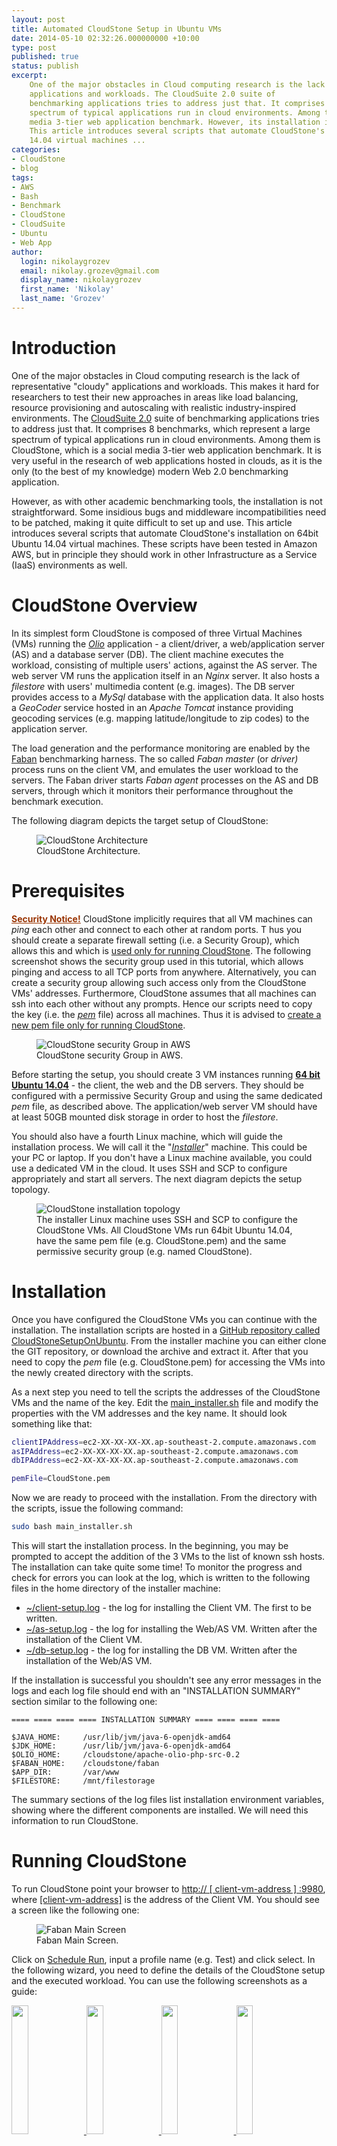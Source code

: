 ```yaml
---
layout: post
title: Automated CloudStone Setup in Ubuntu VMs
date: 2014-05-10 02:32:26.000000000 +10:00
type: post
published: true
status: publish
excerpt: 
    One of the major obstacles in Cloud computing research is the lack of representative "cloudy" 
    applications and workloads. The CloudSuite 2.0 suite of 
    benchmarking applications tries to address just that. It comprises 8 benchmarks, which represent a large 
    spectrum of typical applications run in cloud environments. Among them is CloudStone, which is a social 
    media 3-tier web application benchmark. However, its installation is not straightforward. 
    This article introduces several scripts that automate CloudStone's installation on 64bit Ubuntu 
    14.04 virtual machines ...
categories:
- CloudStone
- blog
tags:
- AWS
- Bash
- Benchmark
- CloudStone
- CloudSuite
- Ubuntu
- Web App
author:
  login: nikolaygrozev
  email: nikolay.grozev@gmail.com
  display_name: nikolaygrozev
  first_name: 'Nikolay'
  last_name: 'Grozev'
---
```


# Introduction

One of the major obstacles in Cloud computing research is the lack of representative "cloudy" 
applications and workloads. This makes it hard for researchers to test their new approaches in areas 
like load balancing, resource provisioning and autoscaling with realistic industry-inspired environments. 
The [CloudSuite 2.0](http://parsa.epfl.ch/cloudsuite/cloudsuite.html "CloudStone 2.0") suite of 
benchmarking applications tries to address just that. It comprises 8 benchmarks, which represent a large 
spectrum of typical applications run in cloud environments. Among them is CloudStone, which is a social 
media 3-tier web application benchmark. It is very useful in the research of web applications hosted in clouds,
 as it is the only (to the best of my knowledge) modern Web 2.0 benchmarking application.

However, as with other academic benchmarking tools, the installation is not straightforward. 
Some insidious bugs and middleware incompatibilities need to be patched, making it quite difficult to set 
up and use. This article introduces several scripts that automate CloudStone's installation on 64bit Ubuntu 
14.04 virtual machines. These scripts have been tested in Amazon AWS, but in principle they should work in 
other Infrastructure as a Service (IaaS) environments as well.

# CloudStone Overview

In its simplest form CloudStone is composed of three Virtual Machines (VMs) running 
the _<u>Olio</u>_ application - a client/driver, a web/application server (AS) and a database server (DB). 
The client machine executes the workload, consisting of multiple users' actions, against the AS server. 
The web server VM runs the application itself in an _Nginx_ server. It also hosts a _filestore_ with users' 
multimedia content (e.g. images). The DB server provides access to a _MySql_ database with the application data. 
It also hosts a _GeoCoder_ service hosted in an _Apache Tomcat_ instance providing geocoding services 
(e.g. mapping latitude/longitude to zip codes) to the application server.

The load generation and the performance monitoring are enabled by the [Faban](https://github.com/akara/faban) 
benchmarking harness. The so called _Faban master_ (or _driver)_ process runs on the client VM, and emulates 
the user workload to the servers. The Faban driver starts _Faban agent_ processes on the AS and DB servers, 
through which it monitors their performance throughout the benchmark execution.

The following diagram depicts the target setup of CloudStone:

<figure>
  <img src="/assets/images/Automated CloudStone Setup in Ubuntu VMs/cloudstoneoverview.png" alt="CloudStone Architecture" >
  <figcaption>CloudStone Architecture.</figcaption>
</figure>

# Prerequisites

<u><span style="color:#993300;text-decoration:underline;">**Security Notice!**</span></u> CloudStone implicitly 
requires that all VM machines can _ping_ each other and connect to each other at random ports. T
hus you should create a separate firewall setting (i.e. a Security Group), which allows this and which is 
<u>used only for running CloudStone</u>. The following screenshot shows the security group used in this tutorial, 
which allows pinging and access to all TCP ports from anywhere. Alternatively, you can create a security group allowing 
such access only from the CloudStone VMs' addresses. Furthermore, CloudStone assumes that all machines can ssh 
into each other without any prompts. Hence our scripts need to copy the key (i.e. the <u>_pem_</u> file) across 
all machines. Thus it is advised to <u>create a new pem file only for running CloudStone</u>.


<figure>
  <img src="/assets/images/Automated CloudStone Setup in Ubuntu VMs/securitygroup-1024x538.png" alt="CloudStone security Group in AWS" >
  <figcaption>CloudStone security Group in AWS.</figcaption>
</figure>


Before starting the setup, you should create 3 VM instances running **<u>64 bit Ubuntu 14.04</u>** - the client, 
the web and the DB servers. They should be configured with a permissive Security Group and using the same 
dedicated _pem_ file, as described above. The application/web server VM should have at least 
50GB mounted disk storage in order to host the _filestore_.

You should also have a fourth Linux machine, which will guide the installation process. 
We will call it the "<u>_Installer_</u>" machine. This could be your PC or laptop. 
If you don't have a Linux machine available, you could use a dedicated VM in the cloud. 
It uses SSH and SCP to configure appropriately and start all servers. The next diagram depicts the setup topology.

<figure>
  <img src="/assets/images/Automated CloudStone Setup in Ubuntu VMs/cloudstoneinstallationtopology.png" alt="CloudStone installation topology" >
  <figcaption>
    The installer Linux machine uses SSH and SCP to configure the CloudStone VMs. 
    All CloudStone VMs run 64bit Ubuntu 14.04, have the same pem file (e.g. CloudStone.pem) and the same 
    permissive security group (e.g. named CloudStone).
  </figcaption>
</figure>


# Installation

Once you have configured the CloudStone VMs you can continue with the installation. 
The installation scripts are hosted in a 
[GitHub repository called CloudStoneSetupOnUbuntu](https://github.com/nikolayg/CloudStoneSetupOnUbuntu). 
From the installer machine you can either clone the GIT repository, or download the archive and extract it. 
After that you need to copy the _pem_ file (e.g. CloudStone.pem) for accessing the VMs into the 
newly created directory with the scripts.

As a next step you need to tell the scripts the addresses of the CloudStone VMs and the name of the key. 
Edit the <u>main_installer.sh</u> file and modify the properties with the VM addresses and the key name. 
It should look something like that:

```bash
clientIPAddress=ec2-XX-XX-XX-XX.ap-southeast-2.compute.amazonaws.com
asIPAddress=ec2-XX-XX-XX-XX.ap-southeast-2.compute.amazonaws.com
dbIPAddress=ec2-XX-XX-XX-XX.ap-southeast-2.compute.amazonaws.com

pemFile=CloudStone.pem
```

Now we are ready to proceed with the installation. From the directory with the scripts, issue the following command:

```bash
sudo bash main_installer.sh
```

This will start the installation process. In the beginning, you may be prompted to accept the addition of the 
3 VMs to the list of known ssh hosts. The installation can take quite some time! To monitor the progress and 
check for errors you can look at the log, which is written to the following files in the home directory of 
the installer machine:

*   <u>~/client-setup.log</u> - the log for installing the Client VM. The first to be written.
*   <u>~/as-setup.log</u> - the log for installing the Web/AS VM. Written after the installation of the Client VM.
*   <u>~/db-setup.log</u> - the log for installing the DB VM. Written after the installation of the Web/AS VM.

If the installation is successful you shouldn't see any error messages in the logs and each log file should 
end with an "INSTALLATION SUMMARY" section similar to the following one:

```
==== ==== ==== ==== INSTALLATION SUMMARY ==== ==== ==== ====

$JAVA_HOME:     /usr/lib/jvm/java-6-openjdk-amd64
$JDK_HOME:      /usr/lib/jvm/java-6-openjdk-amd64
$OLIO_HOME:     /cloudstone/apache-olio-php-src-0.2
$FABAN_HOME:    /cloudstone/faban
$APP_DIR:       /var/www
$FILESTORE:     /mnt/filestorage
```



The summary sections of the log files list installation environment variables, showing where the different 
components are installed. We will need this information to run CloudStone.

# Running CloudStone

To run CloudStone point your browser to <u>http:// [ client-vm-address ] :9980</u>, 
where <u>[client-vm-address]</u> is the address of the Client VM. You should see a screen like the following one:

<figure>
  <img src="/assets/images/Automated CloudStone Setup in Ubuntu VMs/fabanoliomainscreen-1024x703.png" alt="Faban Main Screen" >
  <figcaption>Faban Main Screen.</figcaption>
</figure>

Click on <u>Schedule Run</u>, input a profile name (e.g. Test) and click select. In the following wizard, 
you need to define the details of the CloudStone setup and the executed workload. 
You can use the following screenshots as a guide:

<!-------------------------------------------- Image Galery -------------------------------------------->
<a class="image-popup-fit-width" href="/assets/images/Automated CloudStone Setup in Ubuntu VMs/wizard-java1.png">
	<img src="/assets/images/Automated CloudStone Setup in Ubuntu VMs/wizard-java1.png" width="23%">
</a>
<a class="image-popup-fit-width" href="/assets/images/Automated CloudStone Setup in Ubuntu VMs/wizard-driver.png">
	<img src="/assets/images/Automated CloudStone Setup in Ubuntu VMs/wizard-driver.png" width="23%">
</a>
<a class="image-popup-fit-width" href="/assets/images/Automated CloudStone Setup in Ubuntu VMs/wizard-web-server.png">
	<img src="/assets/images/Automated CloudStone Setup in Ubuntu VMs/wizard-web-server.png" width="23%">
</a>
<a class="image-popup-fit-width" href="/assets/images/Automated CloudStone Setup in Ubuntu VMs/wizard-data-servers.png">
	<img src="/assets/images/Automated CloudStone Setup in Ubuntu VMs/wizard-data-servers.png" width="23%">
</a>
<!-------------------------------------------- Image Galery -------------------------------------------->


After setting up the benchmark click OK to start it. You can view the benchmark progress and 
eventually the result from the "View Results" menu.

<!-------------------------------------------- Image Galery -------------------------------------------->
<a class="image-popup-fit-width" href="/assets/images/Automated CloudStone Setup in Ubuntu VMs/benchmark-log.png" 
    title="The Logs during execution.">
	<img src="/assets/images/Automated CloudStone Setup in Ubuntu VMs/benchmark-log.png" width="40%">
</a>
<a class="image-popup-fit-width" href="/assets/images/Automated CloudStone Setup in Ubuntu VMs/detailedresults.png" 
    title='Once the execution is done - you can see the results.'>
	<img src="/assets/images/Automated CloudStone Setup in Ubuntu VMs/detailedresults.png" width="40%">
</a>
<!-------------------------------------------- Image Galery -------------------------------------------->


Now that you've got CloudStone up and running, you can run different workloads 
(i.e. number of users) by just modifying the appropriate parameters.

# Under The Cover

We saw that the installation was done by configuring and running a single bash script. 
This section is more technical and describes in more details the structure of the installation scripts, 
so you can debug if something goes wrong.

The main function of the <u>main_installer.sh</u> script is to run in sequence the installations of the 
CloudStone VMs and to transfer the required files to and from the servers. Under the cover, 
<u>main_installer.sh</u> sets the parameters of, transfers and runs 3 scripts on the CloudStone VMs. These are:

*   <u>client-setup.sh</u> - executed on the client VM. Its log is redirected to _~/client-setup.log_ on the installer machine.
*   <u>as-setup.sh</u> - executed on the web/application server VM. Its log is redirected to _~/as-setup.log_ on the installer machine.
*   <u>db-setup.sh</u> - executed on the DB VM. Its log is redirected to _~/db-setup.log_ on the installer machine.

Two additional scripts implement the installation logic which is common for multiple CloudStone VMs:

*   <u>base-setup.sh</u> - executed by all setup scripts. Installs common packages, sets up common variables etc.
*   <u>base-server.sh</u> - executed by <u>as-setup.sh</u> and <u>db-setup.sh</u>. Implements common logic for 
the installation of the web/application and DB server.

All these scripts have been written following the 
[official CloudStone installation instructions](http://parsa.epfl.ch/cloudsuite/web.html). 
They also include fixes for a lot of unexpected errors and thus differ significantly from 
the official installation procedure.

The main differences are:

*   CloudStone comes with a distribution of Faban, which according to the documentation should be 
deployed and used. However this version had several issues when deployed on Ubuntu. I had to fork 
Faban on GitHub and implement workarounds for them. The scripts use the 
[Faban fork](https://github.com/nikolayg/faban) instead of the original Faban distribution. 
A full list of changes to Faban can be seen from forked project's history.
*   CloudStone includes a distribution of PhP code, which according to the instructions needs to be 
compiled and installed. However the PhP code had to be patched, as it depends on an old version of 
libxml2-dev and did not compile.
*   Faban assumes all VMs can ssh into each other without any prompts. The installation scripts 
copy the _pem_ file to the CloudStone VMs and ensure their ~/.ssh/config files are set properly 
to allow ssh without prompts.
*   Many file permissions had to be changed and non-existing directories and files had to be created, 
so that the servers could have proper access to logs and system files.
*   The privileges to the _<u>olio</u>_ MySql user had to be granted for all IP addresses, not only 
the web/app server address. The problem was that MySql could not perform well DNS resolution of the 
elastic DNS address of the web server.
*   The scripts automatically select the location for the _<u>filestore</u>_ on the AS server. 
They dynamically inspect all mounted disks, and select the one with the largest amount of free storage space.

# Conclusion

This article introduced several Bash scripts that automate the installation of the CloudStone 2.0 benchmark. 
In future articles I will explore how these scripts can be ported/rewritten to Chef or Puppet configurations, 
and how CloudStone can be configured to use a load balancer and multiple web/app servers... so stay tuned :)

# References

Official installation documentation:

*   [http://parsa.epfl.ch/cloudsuite/web.html](http://parsa.epfl.ch/cloudsuite/web.html)